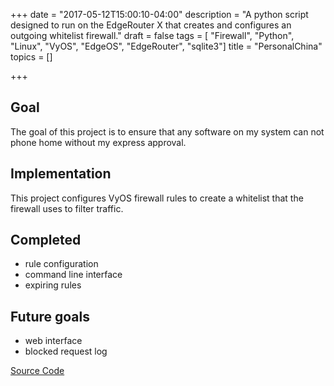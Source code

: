 +++
date = "2017-05-12T15:00:10-04:00"
description = "A python script designed to run on the EdgeRouter X that creates and configures an outgoing whitelist firewall."
draft = false
tags = [ "Firewall", "Python", "Linux", "VyOS", "EdgeOS", "EdgeRouter", "sqlite3"]
title = "PersonalChina"
topics = []

+++

## Goal
The goal of this project is to ensure that any software on my system can not phone home without my express approval.

## Implementation
This project configures VyOS firewall rules to create a whitelist that the firewall uses to filter traffic.

## Completed
 - rule configuration
 - command line interface
 - expiring rules

## Future goals
 - web interface
 - blocked request log

[Source Code](https://github.com/cyberpirate/PersonalChina)